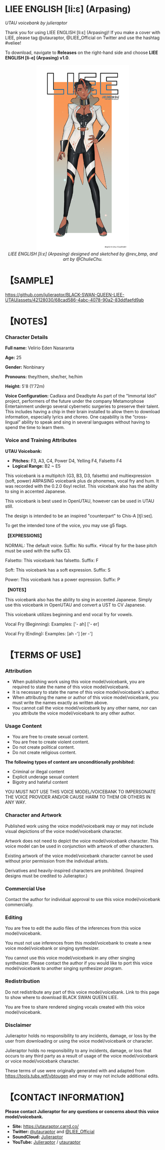 # LIEE ENGLISH [li:ɛ] (Arpasing) 
<i> UTAU voicebank by julieraptor</i>

Thank you for using LIEE ENGLISH [li:ɛ] (Arpasing)! If you make a cover with LIEE, please tag @utauraptor, @LIEE_Official on Twitter and use the hashtag \#veliee!<br>

To download, navigate to **Releases** on the right-hand side and choose **LIEE ENGLISH [li-e] (Arpasing) v1.0**.</br>

<p align="center">
<img src ="https://github.com/julieraptor/LIEE-ENGLISH-ARPASING/blob/main/Art/Arpasing_card.png" height="600" />
<br>
<i>LIEE ENGLISH [li:ɛ] (Arpasing) designed and sketched by @rev_bmp, and art by @ChulieChu.</i>
</p>

# 【SAMPLE】 

https://github.com/julieraptor/BLACK-SWAN-QUEEN-LIEE-UTAU/assets/42128030/68cad586-4abc-4078-90a2-83ddfaefd9ab


# 【NOTES】 
### Character Details
**Full name:** Velirio Eden Nasaranta

**Age:** 25

**Gender:** Nonbinary

**Pronouns:** they/them, she/her, he/him

**Height:** 5'8 (1'72m)

**Voice Configuration:** Cadlaxa and Deadbyte
As part of the "Immortal Idol" project, performers of the future under the company Metamorphose Entertainment undergo several cybernetic surgeries to preserve their talent. 
This includes having a chip in their brain installed to allow them to download information, especially lyrics and choreo. 
One capability is the “cross-lingual” ability to speak and sing in several languages without having to spend the time to learn them. 

### Voice and Training Attributes

**UTAU Voicebank:**
- **Pitches:** F3, A3, C4, Power D4, Yelling F4, Falsetto F4
- **Logical Range:** B2 ~ E5

This voicebank is a multipitch (G3, B3, D3, falsetto) and multiexpression (soft, power) ARPASING voicebank plus dx phonemes, vocal fry and hum. It was recorded with the 0.2.0 6syl reclist. This voicebank also has the ability to sing in accented Japanese. 

This voicebank is best used in OpenUTAU, however can be used in UTAU still.

The design is intended to be an inspired "counterpart" to Chis-A [tʃíːseɪ].

To get the intended tone of the voice, you may use g5 flags.

**【EXPRESSIONS】**<p>
NORMAL: The default voice. 
Suffix: No suffix. 
*Vocal fry for the base pitch must be used with the suffix G3.

Falsetto: This voicebank has falsetto.
Suffix: F

Soft: This voicebank has a soft expression.
Suffix: S

Power: This voicebank has a power expression.
Suffix: P

**【NOTES】**

This voicebank also has the ability to sing in accented Japanese. 
Simply use this voicebank in OpenUTAU and convert a UST to CV Japanese.

This voicebank utilizes beginning and end vocal fry for vowels. 

Vocal Fry (Beginning): 
Examples: ['- ah] ['- er]

Vocal Fry (Ending): 
Examples: [ah -'] [er -']

# 【TERMS OF USE】

### Attribution
- When publishing work using this voice model/voicebank, you are required to state the name of this voice model/voicebank.
- It is necessary to state the name of this voice model/voicebank's author.
- When attributing the name or author of this voice model/voicebank, you must write the names exactly as written above. 
- You cannot call the voice model/voicebank by any other name, nor can you attribute the voice model/voicebank to any other author.

### Usage Content

- You are free to create sexual content.
- You are free to create violent content.
- Do not create political content.
- Do not create religious content.


**The following types of content are unconditionally prohibited:**
 - Criminal or illegal content 
 - Explicit underage sexual content 
 - Bigotry and hateful content
 
 YOU MUST NOT USE THIS VOICE MODEL/VOICEBANK TO IMPERSONATE THE VOICE PROVIDER AND/OR CAUSE HARM TO THEM OR OTHERS IN ANY WAY.

### Character and Artwork

Published work using the voice model/voicebank may or may not include visual depictions of the voice model/voicebank character.

Artwork does not need to depict the voice model/voicebank character. This voice model can be used in conjunction with artwork of other characters.

Existing artwork of the voice model/voicebank character cannot be used without prior permission from the individual artists.

Derivatives and heavily-inspired characters are prohibited. (Inspired designs must be credited to Julieraptor.)

### Commercial Use
Contact the author for individual approval to use this voice model/voicebank commercially.

### Editing
You are free to edit the audio files of the inferences from this voice model/voicebank.

You must not use inferences from this model/voicebank to create a new voice model/voicebank or singing synthesizer.

You cannot use this voice model/voicebank in any other singing synthesizer. Please contact the author if you would like to port this voice model/voicebank to another singing synthesizer program.

### Redistribution

Do not redistribute any part of this voice model/voicebank. Link to this page to show where to download BLACK SWAN QUEEN LIEE.

You are free to share rendered singing vocals created with this voice model/voicebank.

### Disclaimer
Julieraptor holds no responsibility to any incidents, damage, or loss by the user from downloading or using the voice model/voicebank or character.

Julieraptor holds no responsibility to any incidents, damage, or loss that occurs to any third party as a result of usage of the voice model/voicebank or voice model/voicebank character.

These terms of use were originally generated with and adapted from https://tools.tubs.wtf/vbtougen and may or may not include additional edits.

# 【CONTACT INFORMATION】
**Please contact Julieraptor for any questions or concerns about this voice model/voicebank.**
 - **Site:** https://utauraptor.carrd.co/
- **Twitter:** [@utauraptor](https://twitter.com/utauraptor) and [@LIEE_Official](https://twitter.com/liee_official)
- **SoundCloud:** [Julieraptor](https://soundcloud.com/julieraptor)
- **YouTube:** [Julieraptor](https://www.youtube.com/channel/UCWydCTZjtDzWUgPVE_2Ff_A) / [utauraptor](https://www.youtube.com/channel/UCaJ0Q7aEmNdZAME8zvxQICg)
